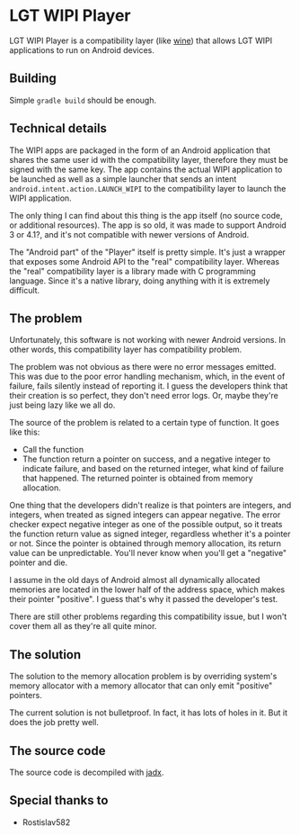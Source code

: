 # LGT WIPI Player
LGT WIPI Player is a compatibility layer (like [wine](https://winehq.org)) that
allows LGT WIPI applications to run on Android devices.

## Building
Simple `gradle build` should be enough.

## Technical details
The WIPI apps are packaged in the form of an Android application that
shares the same user id with the compatibility layer, therefore they
must be signed with the same key.
The app contains the actual WIPI application to be launched
as well as a simple launcher that sends an intent ```android.intent.action.LAUNCH_WIPI```
to the compatibility layer to launch the WIPI application.

The only thing I can find about this thing is the app itself (no source code, or additional resources).
The app is so old, it was made to support Android 3 or 4.1?, and
it's not compatible with newer versions of Android.

The "Android part" of the "Player" itself is pretty simple.
It's just a wrapper that exposes some Android API to the "real" compatibility layer.
Whereas the "real" compatibility layer is a library made with C programming language.
Since it's a native library, doing anything with it is extremely difficult.

## The problem
Unfortunately, this software is not working with newer Android versions.
In other words, this compatibility layer has compatibility problem.

The problem was not obvious as there were no error messages emitted.
This was due to the poor error handling mechanism, which, in the event of failure,
fails silently instead of reporting it.
I guess the developers think that their creation is so perfect, they don't need
error logs. Or, maybe they're just being lazy like we all do.

The source of the problem is related to a certain type of function.
It goes like this:
* Call the function
* The function return a pointer on success, and a negative integer to indicate failure,
and based on the returned integer, what kind of failure that happened.
The returned pointer is obtained from memory allocation.

One thing that the developers didn't realize is that pointers are integers, and integers,
when treated as signed integers can appear negative.
The error checker expect negative integer as one of the possible output, so it treats
the function return value as signed integer, regardless whether it's a pointer or not.
Since the pointer is obtained through memory allocation, its return value can be
unpredictable. You'll never know when you'll get a "negative" pointer and die.

I assume in the old days of Android almost all dynamically allocated memories are
located in the lower half of the address space, which makes their pointer "positive".
I guess that's why it passed the developer's test.

There are still other problems regarding this compatibility issue, but I won't cover
them all as they're all quite minor.

## The solution
The solution to the memory allocation problem is by overriding system's memory
allocator with a memory allocator that can only emit "positive" pointers.

The current solution is not bulletproof. In fact, it has lots of holes in it.
But it does the job pretty well.

## The source code
The source code is decompiled with [jadx](https://github.com/skylot/jadx).

## Special thanks to
* Rostislav582
